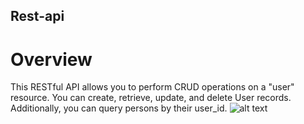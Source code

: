 ## Rest-api
# Overview
This RESTful API allows you to perform CRUD operations on a "user" resource. You can create, retrieve, update, and delete User records. Additionally, you can query persons by their user_id.
![alt text](https://asset.cloudinary.com/dhg3shq04/5b684dd20031dd7b6b2c266ed882a232)

